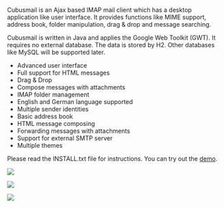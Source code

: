 Cubusmail is an Ajax based IMAP mail client which has a desktop application like user interface. It provides functions like MIME support, address book, folder manipulation, drag & drop and message searching.

Cubusmail is written in Java and applies the Google Web Toolkit (GWT). It requires no external database. The data is stored by H2. Other databases like MySQL will be supported later.

  * Advanced user interface
  * Full support for HTML messages
  * Drag & Drop
  * Compose messages with attachments
  * IMAP folder management
  * English and German language supported
  * Multiple sender identities
  * Basic address book
  * HTML message composing
  * Forwarding messages with attachments
  * Support for external SMTP server
  * Multiple themes

Please read the INSTALL.txt file for instructions. You can try out the <a href='https://www.cubusmail.org:8443/demo/'>demo</a>.


<a href='http://cubusmail.googlecode.com/svn/branch/cubusmail_0.1_alpha2/docs/screen1.jpg'><img src='http://cubusmail.googlecode.com/svn/branch/cubusmail_0.1_alpha2/docs/thumbnail1.jpg' /></a>

<a href='http://cubusmail.googlecode.com/svn/branch/cubusmail_0.1_alpha2/docs/screen2.png'><img src='http://cubusmail.googlecode.com/svn/branch/cubusmail_0.1_alpha2/docs/thumbnail2.jpg' /></a>

<a href='http://cubusmail.googlecode.com/svn/branch/cubusmail_0.1_alpha2/docs/screen3.jpg'><img src='http://cubusmail.googlecode.com/svn/branch/cubusmail_0.1_alpha2/docs/thumbnail3.jpg' /></a>